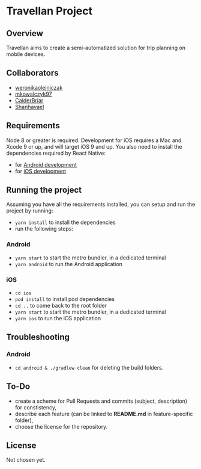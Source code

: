 # Travellan Project

## Overview

Travellan aims to create a semi-automatized solution for trip planning on mobile devices.

## Collaborators

- [weronikaolejniczak](https://github.com/weronikaolejniczak)
- [mkowalczyk97](https://github.com/mkowalczyk97)
- [CalderBriar](https://github.com/CalderBriar)
- [Shanhavael](https://github.com/Shanhavael/)

## Requirements

Node 8 or greater is required. Development for iOS requires a Mac and Xcode 9 or up, and will target iOS 9 and up.
You also need to install the dependencies required by React Native:
- for [Android development](https://facebook.github.io/react-native/docs/getting-started.html#installing-dependencies-3)
- for [iOS development](https://facebook.github.io/react-native/docs/getting-started.html#installing-dependencies)

## Running the project

Assuming you have all the requirements installed, you can setup and run the project by running:
- `yarn install` to install the dependencies
- run the following steps:

### Android

- `yarn start` to start the metro bundler, in a dedicated terminal
- `yarn android` to run the Android application

### iOS

- `cd ios`
- `pod install` to install pod dependencies
- `cd ..` to come back to the root folder
- `yarn start` to start the metro bundler, in a dedicated terminal
- `yarn ios` to run the iOS application

## Troubleshooting

### Android

- `cd android & ./gradlew clean` for deleting the build folders.

## To-Do

- create a scheme for Pull Requests and commits (subject, description) for constistency,
- describe each feature (can be linked to **README.md** in feature-specific folder),
- choose the license for the repository.

## License

Not chosen yet.
